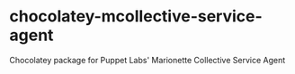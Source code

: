 chocolatey-mcollective-service-agent
====================================

Chocolatey package for Puppet Labs' Marionette Collective Service Agent
